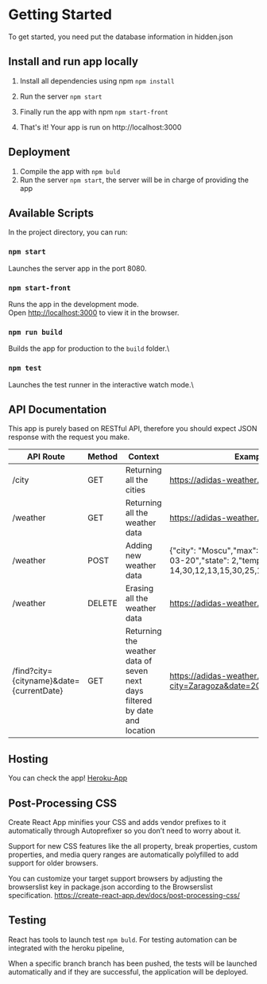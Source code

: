 # Getting Started

To get started, you need put the database information in hidden.json 

## Install and run app locally

1. Install all dependencies using npm ``` npm install ```

2. Run the server ``` npm start ```

3. Finally run the app with npm ``` npm start-front ```

4. That's it! Your app is run on http://localhost:3000

## Deployment
1. Compile the app with ``` npm buld ```
2.  Run the server ``` npm start ```, the server will be in charge of providing the app


## Available Scripts

In the project directory, you can run:

### `npm start`

Launches the server app in the port 8080.

### `npm start-front`

Runs the app in the development mode.\
Open [http://localhost:3000](http://localhost:3000) to view it in the browser.

### `npm run build`

Builds the app for production to the `build` folder.\

### `npm test`

Launches the test runner in the interactive watch mode.\


## API Documentation

This app is purely based on RESTful API, therefore you should expect JSON response with the request you make.

| API Route | Method | Context   | Example request                                      |
|-------------------------------------------------|--------|------------------------------------------------------------------------------------------------------------------------------------------------------------------------------------------------------------------|------------------------------------------------------|
| /city | GET    | Returning all the cities  | https://adidas-weather.herokuapp.com/city
| /weather | GET    | Returning all the weather data   | https://adidas-weather.herokuapp.com/weather
| /weather | POST    |Adding new weather data   | {"city": "Moscu","max":17,"min": 6,"date": "2021-03-20","state": 2,"temperatureHours": [ 14,30,12,13,15,30,25,10,17,24,29,2,16,10,6,7,9]}
| /weather | DELETE    | Erasing all the weather data  | https://adidas-weather.herokuapp.com/city
| /find?city={cityname}&date={currentDate} | GET    | Returning the weather data of seven next days filtered by date and location | https://adidas-weather.herokuapp.com/find?city=Zaragoza&date=2021-03-14


## Hosting
You can check the app!
[Heroku-App](https://adidas-weather.herokuapp.com/)

## Post-Processing CSS
Create React App minifies your CSS and adds vendor prefixes to it automatically through Autoprefixer so you don’t need to worry about it.

Support for new CSS features like the all property, break properties, custom properties, and media query ranges are automatically polyfilled to add support for older browsers.

You can customize your target support browsers by adjusting the browserslist key in package.json according to the Browserslist specification.
https://create-react-app.dev/docs/post-processing-css/


## Testing
React has tools to launch test  ``` npm buld ```.
For testing automation can be integrated with the heroku pipeline,

When a specific branch branch has been pushed, the tests will be launched automatically and if they are successful, the application will be deployed.